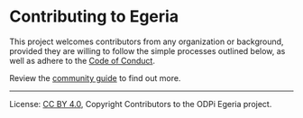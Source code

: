 <!-- SPDX-License-Identifier: CC-BY-4.0 -->
<!-- Copyright Contributors to the ODPi Egeria project. -->

# Contributing to Egeria

This project welcomes contributors from any organization or background, provided they are
willing to follow the simple processes outlined below, as well as adhere to the 
[Code of Conduct](https://github.com/odpi/specs/wiki/ODPi-Code-of-Conduct).

Review the [community guide](https://egeria-project.org/guides/community/) to find out more.



----
License: [CC BY 4.0](https://creativecommons.org/licenses/by/4.0/),
Copyright Contributors to the ODPi Egeria project.

